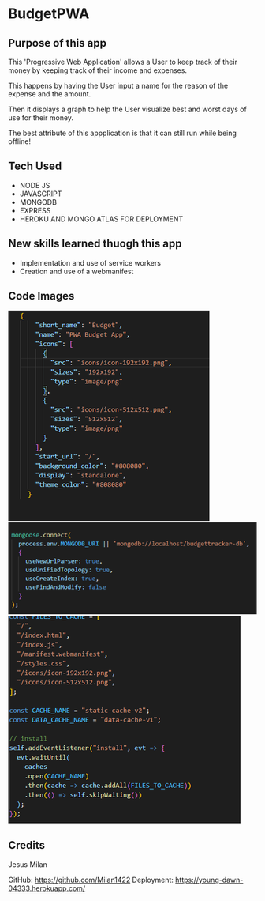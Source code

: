 # BudgetPWA

## Purpose of this app
This 'Progressive Web Application' allows a User to keep track of their money by keeping track of their income and expenses.

This happens by having the User input a name for the reason of the expense and the amount. 

Then it displays a graph to help the User visualize best and worst days of use for their money.

The best attribute of this appplication is that it can still run while being offline!

## Tech Used
* NODE JS
* JAVASCRIPT
* MONGODB
* EXPRESS
* HEROKU AND MONGO ATLAS FOR DEPLOYMENT

## New skills learned thuogh this app
* Implementation and use of service workers
* Creation and use of a webmanifest

## Code Images
![manifest](assets/manifest.png)
![deploy](assets/mongodeployment.png)
![serviceworker](assets/swinstallation.png)

## Credits
Jesus Milan

GitHub: https://github.com/Milan1422
Deployment: https://young-dawn-04333.herokuapp.com/